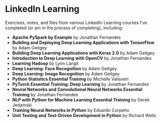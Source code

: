 # LinkedIn Learning
Exercises, notes, and files from various LinkedIn Learning courses I've completed (or am in the process of completing), including:

- **Apache PySpark by Example** by Jonathan Fernandes
- **Building and Deploying Deep Learning Applications with TensorFlow** by Adam Geitgey
- **Building Deep Learning Applications with Keras 2.0** by Adam Geitgey
- **Introduction to Deep Learning with OpenCV** by Jonathan Fernandes
- **Learning Hadoop** by Lynn Langit
- **Deep Learning: Face Recognition** by Adam Geitgey
- **Deep Learning: Image Recognition** by Adam Geitgey
- **Python Statistics Essential Training** by Michelle Valisneri
- **PyTorch Essential Training: Deep Learning** by Jonathan Fernandes
- **Neural Networks and Convolutional Neural Networks Essential Training** by Jonathan Fernandes
- **NLP with Python for Machine Learning Essential Training** by Derek Jedamski
- **Training Neural Networks in Python** by Eduardo Corpeño
- **Unit Testing and Test-Driven Development in Python** by Richard Wells